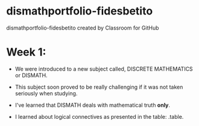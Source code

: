# dismathportfolio-fidesbetito
dismathportfolio-fidesbetito created by Classroom for GitHub

# Week 1:

* We were introduced to a new subject called, DISCRETE MATHEMATICS or DISMATH.

* This subject soon proved to be really challenging if it was not taken seriously when studying.

* I've learned that DISMATH deals with mathematical truth **only**.

* I learned about logical connectives as presented in the table:
.table.

